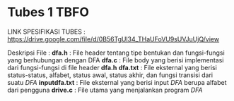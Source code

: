 # Tubes 1 TBFO

LINK SPESIFIKASI TUBES : https://drive.google.com/file/d/0B56TgUl34_THaUFoVU9sUVJuUjQ/view

Deskripsi File :
**dfa.h** : File header tentang tipe bentukan dan fungsi-fungsi yang berhubungan dengan DFA
**dfa.c** : File body yang berisi implementasi dari fungsi-fungsi di file header **dfa.h**
**dfa.txt** : File eksternal yang berisi status-status, alfabet, status awal, status akhir, dan fungsi transisi dari suatu *DFA*
**inputdfa.txt** : File eksternal yang berisi input *DFA* berupa alfabet dari pengguna
**drive.c** : File utama yang menjalankan program *DFA*
